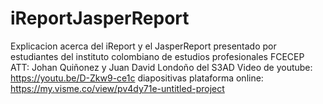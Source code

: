 # iReportJasperReport
Explicacion acerca del iReport y el JasperReport presentado por estudiantes del instituto colombiano de estudios profesionales FCECEP ATT: Johan Quiñonez y Juan David Londoño del S3AD
Video de youtube: https://youtu.be/D-Zkw9-ce1c
diapositivas plataforma online: https://my.visme.co/view/pv4dy71e-untitled-project
